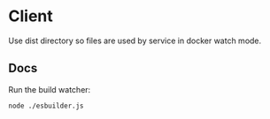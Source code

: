 # Client

Use dist directory so files are used by service in docker watch mode.

## Docs

Run the build watcher:

```
node ./esbuilder.js
```

